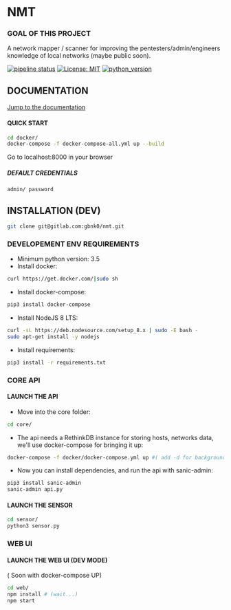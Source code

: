 
# NMT

### GOAL OF THIS PROJECT

A network mapper / scanner for improving the pentesters/admin/engineers knowledge of local networks (maybe public soon).



[![pipeline status](https://travis-ci.org/gbnk0/nmt.svg?branch=develop)]()
[![License: MIT](https://img.shields.io/badge/License-MIT-yellow.svg)](https://opensource.org/licenses/MIT)
[![python_version](https://img.shields.io/badge/python-3.5%2C3.6-blue.svg)]()



## DOCUMENTATION
[Jump to the documentation](https://gitlab.com/gbnk0/nmt/wikis/home)


#### QUICK START

```bash
cd docker/
docker-compose -f docker-compose-all.yml up --build
```

Go to localhost:8000 in your browser

##### DEFAULT CREDENTIALS
`admin/ password`


## INSTALLATION (DEV)
```bash
git clone git@gitlab.com:gbnk0/nmt.git
```
### DEVELOPEMENT ENV REQUIREMENTS
- Minimum python version: 3.5
- Install docker: 
```bash
curl https://get.docker.com/|sudo sh
```

- Install docker-compose: 
```bash
pip3 install docker-compose
```

- Install NodeJS 8 LTS:
```bash
curl -sL https://deb.nodesource.com/setup_8.x | sudo -E bash -
sudo apt-get install -y nodejs
```

- Install requirements:
```bash
pip3 install -r requirements.txt
```

### CORE API
#### LAUNCH THE API
- Move into the core folder:

```bash
cd core/
```

- The api needs a RethinkDB instance for storing hosts, networks data, we'll use docker-compose for bringing it up:

```bash
docker-compose -f docker/docker-compose.yml up #( add -d for background )

```

- Now you can install dependencies, and run the api with sanic-admin:

```bash
pip3 install sanic-admin
sanic-admin api.py
```


#### LAUNCH THE SENSOR
```bash
cd sensor/
python3 sensor.py
```


### WEB UI 
#### LAUNCH THE WEB UI (DEV MODE)
( Soon with docker-compose UP)

```bash
cd web/
npm install # (wait...)
npm start
```

